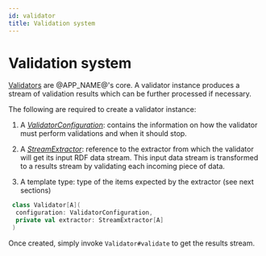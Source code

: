 ```yaml
---
id: validator
title: Validation system
---
```


# Validation system

[Validators](https://ulitol97.github.io/comet/scaladoc/org/ragna/comet/validation/Validator.html)
are @APP_NAME@'s core. A validator instance produces a stream of validation
results which can be further processed if necessary.

The following are required to create a validator instance:

1. A _[ValidatorConfiguration](https://ulitol97.github.io/comet/scaladoc/org/ragna/comet/validation/configuration/ValidatorConfiguration.html)_:
contains the information on how the validator must perform validations and when
it should stop.

2. A _[StreamExtractor](https://ulitol97.github.io/comet/scaladoc/org/ragna/comet/stream/extractors/StreamExtractor.html)_:
reference to the extractor from which the validator will get its input RDF data
stream. This input data stream is transformed to a results stream by validating
each incoming piece of data.

3. A template type:
   type of the items expected by the extractor (see next sections)

```scala title="Signature of the Validator class"
 class Validator[A](
  configuration: ValidatorConfiguration,
  private val extractor: StreamExtractor[A]
 )
```

Once created, simply invoke `Validator#validate` to get the results stream.
